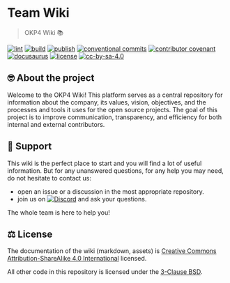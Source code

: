 # Team Wiki

> OKP4 Wiki 📚

[![lint](https://img.shields.io/github/actions/workflow/status/okp4/team-wiki/lint.yml?label=lint&style=for-the-badge&logo=github)](https://github.com/okp4/team-wiki/actions/workflows/lint.yml)
[![build](https://img.shields.io/github/actions/workflow/status/okp4/team-wiki/build.yml?label=build&style=for-the-badge&logo=github)](https://github.com/okp4/team-wiki/actions/workflows/build.yml)
[![publish](https://img.shields.io/github/actions/workflow/status/okp4/team-wiki/publish.yml?label=publish&style=for-the-badge&logo=github)](https://github.com/okp4/team-wiki/actions/workflows/publish.yml)
[![conventional commits](https://img.shields.io/badge/Conventional%20Commits-1.0.0-yellow.svg?style=for-the-badge&logo=conventionalcommits)](https://conventionalcommits.org)
[![contributor covenant](https://img.shields.io/badge/Contributor%20Covenant-2.1-4baaaa.svg?style=for-the-badge)](https://github.com/okp4/.github/blob/main/CODE_OF_CONDUCT.md)
[![docusaurus](https://img.shields.io/badge/Powered%20By-❤️%20docusaurus-darkgreen?style=for-the-badge)](https://docusaurus.io)
[![license][bsd-3-clause-image]][bsd-3-clause]
[![cc-by-sa-4.0][cc-by-sa-image]][cc-by-sa]

## 🤓 About the project

Welcome to the OKP4 Wiki! This platform serves as a central repository for information about the company, its values, vision, objectives, and the processes and tools it uses for the open source projects. The goal of this project is to improve communication, transparency, and efficiency for both internal and external contributors.

## 💬 Support

This wiki is the perfect place to start and you will find a lot of useful information. But for any unanswered questions, for any help you may need, do not hesitate to contact us:

- open an issue or a discussion in the most appropriate repository.
- join us on [![Discord](https://img.shields.io/badge/Discord-7289DA?logo=discord&logoColor=white)](https://discord.gg/okp4) and ask your questions.

The whole team is here to help you!

## ⚖️ License

The documentation of the wiki (markdown, assets) is [Creative Commons Attribution-ShareAlike 4.0 International][cc-by-sa] licensed.

All other code in this repository is licensed under the [3-Clause BSD][bsd-3-clause].

[bsd-3-clause]: https://opensource.org/licenses/BSD-3-Clause
[bsd-3-clause-image]: https://img.shields.io/badge/License-BSD_3--Clause-blue.svg?style=for-the-badge
[cc-by-sa]: https://creativecommons.org/licenses/by-sa/4.0/
[cc-by-sa-image]: https://i.creativecommons.org/l/by-sa/4.0/88x31.png
